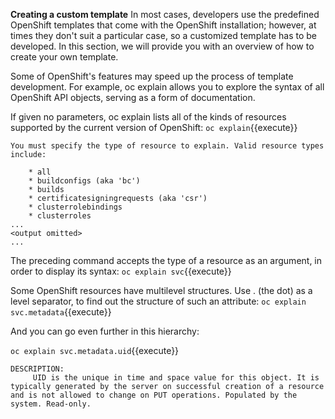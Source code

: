 **Creating a custom template**
In most cases, developers use the predefined OpenShift templates that come with the OpenShift installation; however, at times they don't suit a particular case, so a customized template has to be developed. In this section, we will provide you with an overview of how to create your own template.

Some of OpenShift's features may speed up the process of template development. For example, oc explain allows you to explore the syntax of all OpenShift API objects, serving as a form of documentation.

If given no parameters, oc explain lists all of the kinds of resources supported by the current version of OpenShift:
`oc explain`{{execute}}

```
You must specify the type of resource to explain. Valid resource types include:

    * all
    * buildconfigs (aka 'bc')
    * builds
    * certificatesigningrequests (aka 'csr')
    * clusterrolebindings
    * clusterroles
...
<output omitted>
...
```

The preceding command accepts the type of a resource as an argument, in order to display its syntax:
`oc explain svc`{{execute}}


Some OpenShift resources have multilevel structures. Use . (the dot) as a level separator, to find out the structure of such an attribute:
`oc explain svc.metadata`{{execute}}


And you can go even further in this hierarchy:

`oc explain svc.metadata.uid`{{execute}}

```
DESCRIPTION:
     UID is the unique in time and space value for this object. It is typically generated by the server on successful creation of a resource and is not allowed to change on PUT operations. Populated by the system. Read-only.
```
